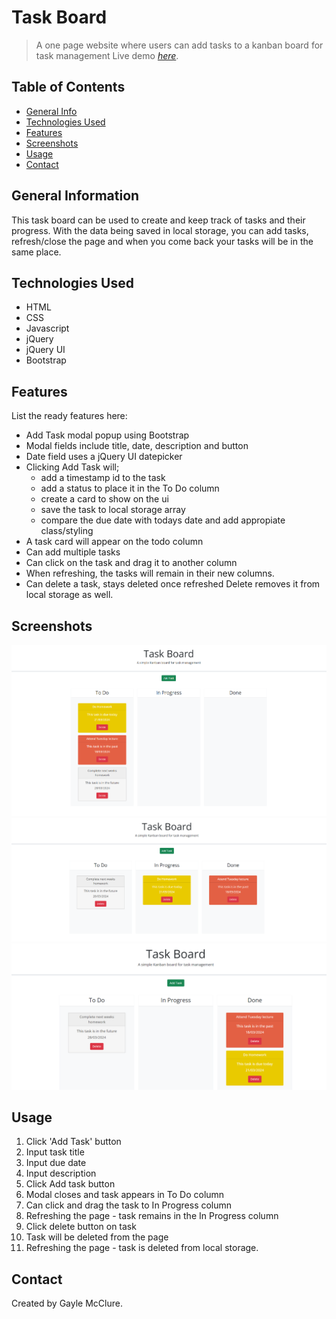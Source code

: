 # Task Board

> A one page website where users can add tasks to a kanban board for task management
> Live demo [_here_](https://gaylemcclure.github.io/task-board/).

## Table of Contents
* [General Info](#general-information)
* [Technologies Used](#technologies-used)
* [Features](#features)
* [Screenshots](#screenshots)
* [Usage](#usage)
* [Contact](#contact)



## General Information
This task board can be used to create and keep track of tasks and their progress. With the data being saved in local storage, you can add tasks, refresh/close the page and when you come back your tasks will be in the same place. 



## Technologies Used
- HTML
- CSS
- Javascript
- jQuery
- jQuery UI
- Bootstrap


## Features
List the ready features here:
- Add Task modal popup using Bootstrap
- Modal fields include title, date, description and button
- Date field uses a jQuery UI datepicker 
- Clicking Add Task will;
   - add a timestamp id to the task
   - add a status to place it in the To Do column
   - create a card to show on the ui
   - save the task to local storage array
   - compare the due date with todays date and add appropiate class/styling
- A task card will appear on the todo column
- Can add multiple tasks
- Can click on the task and drag it to another column
- When refreshing, the tasks will remain in their new columns.
- Can delete a task, stays deleted once refreshed
  Delete removes it from local storage as well. 


## Screenshots
![Add tasks](./Assets/media/add-tasks.png)
![Blog page](./Assets/media/move-tasks.png)
![Form page](./Assets/media/move-tasks2.png)



## Usage
1. Click 'Add Task' button
2. Input task title
3. Input due date
4. Input description
5. Click Add task button
6. Modal closes and task appears in To Do column
7. Can click and drag the task to In Progress column
8. Refreshing the page - task remains in the In Progress column
9. Click delete button on task
10. Task will be deleted from the page
11. Refreshing the page - task is deleted from local storage. 


## Contact
Created by Gayle McClure.

